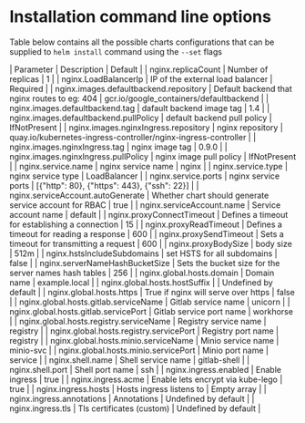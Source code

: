 # Installation command line options

Table below contains all the possible charts configurations that can be supplied to `helm install` command using the `--set` flags

| Parameter                               | Description                                            | Default                                                        |
| nginx.replicaCount                      | Number of replicas                                     | 1                                                              |
| nginx.LoadBalancerIp                    | IP of the external load balancer                       | Required                                                       |
| nginx.images.defaultbackend.repository  | Default backend that nginx routes to eg: 404           | gcr.io/google_containers/defaultbackend                        |
| nginx.images.defaultbackend.tag         | dafault backend image tag                              | 1.4                                                            |
| nginx.images.defaultbackend.pullPolicy  | default backend pull policy                            | IfNotPresent                                                   |
| nginx.images.nginxIngress.repository    | nginx repository                                       | quay.io/kubernetes-ingress-controller/nginx-ingress-controller |
| nginx.images.nginxIngress.tag           | nginx image tag                                        | 0.9.0                                                          |
| nginx.images.nginxIngress.pullPolicy    | nginx image pull policy                                | IfNotPresent                                                   |
| nginx.service.name                      | nginx service name                                     | nginx                                                          |
| nginx.service.type                      | nginx service type                                     | LoadBalancer                                                   |
| nginx.service.ports                     | nginx service ports                                    | [{"http": 80}, {"https": 443}, {"ssh": 22}]                    |
| nginx.serviceAccount.autoGenerate       | Whether chart should generate service account for RBAC | true                                                           |
| nginx.serviceAccount.name               | Service account name                                   | default                                                        |
| nginx.proxyConnectTimeout               | Defines a timeout for establishing a connection        | 15                                                             |
| nginx.proxyReadTimeout                  | Defines a timeout for reading a response               | 600                                                            |
| nginx.proxySendTimeout                  | Sets a timeout for transmitting a request              | 600                                                            |
| nginx.proxyBodySize                     | body size                                              | 512m                                                           |
| nginx.hstsIncludeSubdomains             | set HSTS for all subdomains                            | false                                                          |
| nginx.serverNameHashBucketSize          | Sets the bucket size for the server names hash tables  | 256                                                            |
| nginx.global.hosts.domain               | Domain name                                            | example.local                                                  |
| nginx.global.hosts.hostSuffix           |                                                        | Undefined by default                                           |
| nginx.global.hosts.https                | True if nginx will serve over https                    | false                                                          |
| nginx.global.hosts.gitlab.serviceName   | Gitlab service name                                    | unicorn                                                        |
| nginx.global.hosts.gitlab.servicePort   | Gitlab service port name                               | workhorse                                                      |
| nginx.global.hosts.registry.serviceName | Registry service name                                  | registry                                                       |
| nginx.global.hosts.registry.servicePort | Registry port name                                     | registry                                                       |
| nginx.global.hosts.minio.serviceName    | Minio service name                                     | minio-svc                                                      |
| nginx.global.hosts.minio.servicePort    | Minio port name                                        | service                                                        |
| nginx.shell.name                        | Shell service name                                     | gitlab-shell                                                   |
| nginx.shell.port                        | Shell port name                                        | ssh                                                            |
| nginx.ingress.enabled                   | Enable ingress                                         | true                                                           |
| nginx.ingress.acme                      | Enable lets encrypt via kube-lego                      | true                                                           |
| nginx.ingress.hosts                     | Hosts ingress listens to                               | Empty array                                                    |
| nginx.ingress.annotations               | Annotations                                            | Undefined by default                                           |
| nginx.ingress.tls                       | Tls certificates (custom)                              | Undefined by default                                           |

